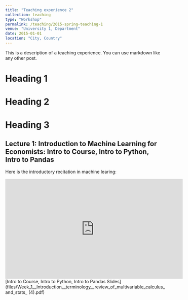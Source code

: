 ```yaml
---
title: "Teaching experience 2"
collection: teaching
type: "Workshop"
permalink: /teaching/2015-spring-teaching-1
venue: "University 1, Department"
date: 2015-01-01
location: "City, Country"
---
```


This is a description of a teaching experience. You can use markdown like any other post.

Heading 1
======

Heading 2
======

Heading 3
======

## Lecture 1: Introduction to Machine Learning for Economists: Intro to Course, Intro to Python, Intro to Pandas

Here is the introductory recitation in machine learing:

<iframe width="560" height="315" src="https://www.youtube.com/embed/ehJe_t9WGl0?si=xb-h3FxNdtQmwvAr" title="YouTube video player" frameborder="0" allow="accelerometer; autoplay; clipboard-write; encrypted-media; gyroscope; picture-in-picture; web-share" referrerpolicy="strict-origin-when-cross-origin" allowfullscreen></iframe>
[Intro to Course, Intro to Python, Intro to Pandas Slides](files/Week_1__Introduction__terminology__review_of_multivariable_calculus_and_stats_ (4).pdf)
